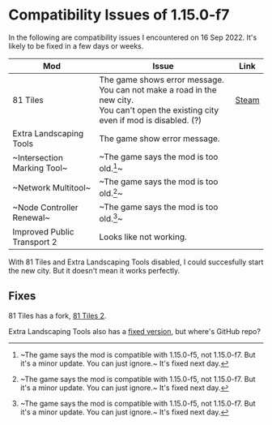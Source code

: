 # Compatibility Issues of 1.15.0-f7
In the following are compatibility issues I encountered on 16 Sep 2022. It's likely to be fixed in a few days or weeks.

| Mod | Issue | Link |
| -- | -- | -- |
| 81 Tiles | The game shows error message.<br />You can not make a road in the new city.<br />You can't open the existing city even if mod is disabled. (?) | [Steam](https://steamcommunity.com/workshop/filedetails/discussion/576327847/3435703754802635202/) |
| Extra Landscaping Tools | The game show error message. | |
| ~Intersection Marking Tool~ | ~The game says the mod is too old.[^1]~ | |
| ~Network Multitool~ | ~The game says the mod is too old.[^1]~ | |
| ~Node Controller Renewal~ | ~The game says the mod is too old.[^1]~ | |
| Improved Public Transport 2 | Looks like not working. | |

[^1]: ~The game says the mod is compatible with 1.15.0-f5, not 1.15.0-f7. But it's a minor update. You can just ignore.~ It's fixed next day.

With 81 Tiles and Extra Landscaping Tools disabled, I could succesfully start the new city. But it doesn't mean it works perfectly.

## Fixes
81 Tiles has a fork, [81 Tiles 2](https://github.com/algernon-A/EightyOne2).

Extra Landscaping Tools also has a [fixed version](https://steamcommunity.com/sharedfiles/filedetails/?id=2862940316), but where's GitHub repo?
